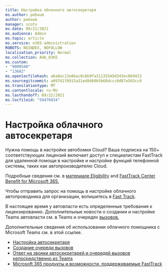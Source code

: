```yaml
---
title: Настройка облачного автосекретаря
ms.author: pebaum
author: pebaum
manager: scotv
ms.date: 09/21/2021
ms.audience: Admin
ms.topic: article
ms.service: o365-administration
ROBOTS: NOINDEX, NOFOLLOW
localization_priority: Normal
ms.collection: Adm_O365
ms.custom:
- "9000548"
- "13682"
ms.openlocfilehash: a6a8ac13e86ac0c6b9fa31135549d343ec0b9423
ms.sourcegitcommit: a097d1f8915a31ed8460b5b68dccc8d87e563cc0
ms.translationtype: MT
ms.contentlocale: ru-RU
ms.lasthandoff: 09/22/2021
ms.locfileid: "59476034"
---
```

# <a name="set-up-a-cloud-auto-attendant"></a>Настройка облачного автосекретаря

Нужна помощь в настройке автобомки Cloud? Ваша подписка на 150+ соответствующих лицензий включает доступ к специалистам FastTrack для удаленной помощи в настройке и настройке функций телефонной системы, таких как автопроизводителю Cloud.

Подробные сведения см. в [материале Eligibility](https://docs.microsoft.com/fasttrack/eligibility) and [FastTrack Center Benefit for Microsoft 365.](https://docs.microsoft.com/fasttrack/introduction#what-is-fasttrack-for-microsoft-365)

Чтобы отправить запрос на помощь в настройке облачного автопроводника для организации, вопишитесь в [Fast Track](https://www.microsoft.com/fasttrack?rtc=1).

В настоящее время у автовласти есть определенные требования к лицензированию. Дополнительные новости о создании и настройке Teams автовласти см. в Teams и очередях [вызовов.](https://docs.microsoft.com/microsoftteams/what-are-phone-system-auto-attendants)

Дополнительные сведения об использовании облачного помощника с Microsoft Teams см. в этой ссылке.

- [Настройка автосекретаря](https://docs.microsoft.com/microsoftteams/create-a-phone-system-auto-attendant)
- [Создание очереди вызовов](https://docs.microsoft.com/microsoftteams/create-a-phone-system-call-queue)
- [Ответ на звонки автосекретарей и очередей вызовов непосредственно из Teams](https://docs.microsoft.com/microsoftteams/answer-auto-attendant-and-call-queue-calls)
- [Microsoft 365 продукты и возможности, поддерживаемые FastTrack](https://docs.microsoft.com/fasttrack/products-and-capabilities#office-365)
